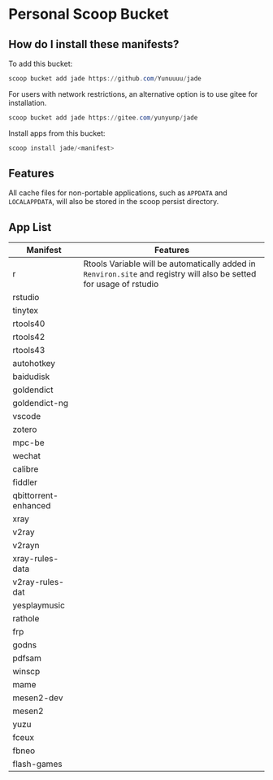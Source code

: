# Personal Scoop Bucket

How do I install these manifests?
---------------------------------

To add this bucket:
```powershell
scoop bucket add jade https://github.com/Yunuuuu/jade
```

For users with network restrictions, an alternative option is to use gitee for installation.
```powershell
scoop bucket add jade https://gitee.com/yunyunp/jade
```

Install apps from this bucket:
```powershell
scoop install jade/<manifest>
```

## Features
All cache files for non-portable applications, such as `APPDATA` and `LOCALAPPDATA`, will also be stored in the scoop persist directory.

## App List

| Manifest             | Features                                                                                                             |
| -------------------- | -------------------------------------------------------------------------------------------------------------------- |
| r                    | Rtools Variable will be automatically added in `Renviron.site` and registry will also be setted for usage of rstudio |
| rstudio              |                                                                                                                      |
| tinytex              |                                                                                                                      |
| rtools40             |                                                                                                                      |
| rtools42             |                                                                                                                      |
| rtools43             |                                                                                                                      |
| autohotkey           |                                                                                                                      |
| baidudisk            |                                                                                                                      |
| goldendict           |                                                                                                                      |
| goldendict-ng        |                                                                                                                      |
| vscode               |                                                                                                                      |
| zotero               |                                                                                                                      |
| mpc-be               |                                                                                                                      |
| wechat               |                                                                                                                      |
| calibre              |                                                                                                                      |
| fiddler              |                                                                                                                      |
| qbittorrent-enhanced |                                                                                                                      |
| xray                 |                                                                                                                      |
| v2ray                |                                                                                                                      |
| v2rayn               |                                                                                                                      |
| xray-rules-data      |                                                                                                                      |
| v2ray-rules-dat      |                                                                                                                      |
| yesplaymusic         |                                                                                                                      |
| rathole              |                                                                                                                      |
| frp                  |                                                                                                                      |
| godns                |                                                                                                                      |
| pdfsam               |                                                                                                                      |
| winscp               |                                                                                                                      |
| mame                 |                                                                                                                      |
| mesen2-dev           |                                                                                                                      |
| mesen2               |                                                                                                                      |
| yuzu                 |                                                                                                                      |
| fceux                |                                                                                                                      |
| fbneo                |                                                                                                                      |
| flash-games          |                                                                                                                      |
